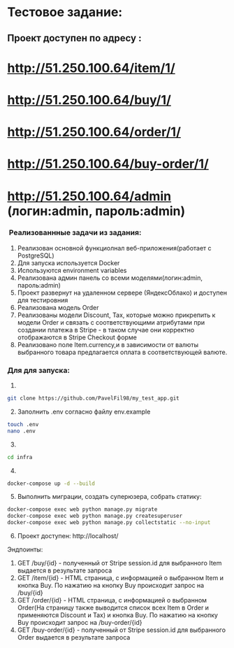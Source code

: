 # Тестовое задание: 
## Проект доступен по адресу : 
# http://51.250.100.64/item/1/ 
# http://51.250.100.64/buy/1/ 
# http://51.250.100.64/order/1/
# http://51.250.100.64/buy-order/1/
# http://51.250.100.64/admin (логин:admin, пароль:admin)

###  Реализованнные задачи из задания:
1. Реализован основной функциолнал веб-приложения(работает с PostgreSQL) 
2. Для запуска используется Docker
3. Используются environment variables
4. Реализована админ панель со всеми моделями(логин:admin, пароль:admin)
5. Проект развернут на удаленном сервере (ЯндексОблако) и доступен для тестировния
6. Реализована модель Order 
7. Реализованы модели Discount, Tax, которые можно прикрепить к модели Order и связать с соответствующими атрибутами при создании платежа в Stripe - в таком случае они корректно отображаются в Stripe Checkout форме
8. Реализовано поле Item.currency,и в зависимости от валюты выбранного товара предлагается оплата в соответствующей валюте.

### Для для запуска:
1.
```bash
git clone https://github.com/PavelFil98/my_test_app.git
```
2. Заполнить .env согласно файлу env.example
```bash
touch .env
nano .env 
```
3.  
```bash
cd infra
```
4.
```bash
docker-compose up -d --build   
```
5. Выполнить миграции, создать суперюзера, собрать статику:
```bash 
docker-compose exec web python manage.py migrate
docker-compose exec web python manage.py createsuperuser
docker-compose exec web python manage.py collectstatic --no-input
```
6. Проект доступен: http://localhost/

Эндпоинты:
1. GET /buy/{id} - полученный от Stripe session.id для выбранного Item выдается в результате запроса
2. GET /item/{id} - HTML страница, с информацией о выбранном Item и кнопка Buy. По нажатию на кнопку Buy происходит запрос на /buy/{id}
3. GET /order/{id} - HTML страница, с информацией о выбранном Order(На страницу также выводится список всех Item в Order и применяются Discount и Tax) и кнопка Buy. По нажатию на кнопку Buy происходит запрос на /buy-order/{id}
4. GET /buy-order/{id} - полученный от Stripe session.id для выбранного Order выдается в результате запроса
